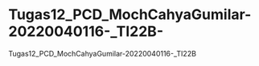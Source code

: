 # Tugas12_PCD_MochCahyaGumilar-20220040116-_TI22B-
Tugas12_PCD_MochCahyaGumilar-20220040116-_TI22B 
